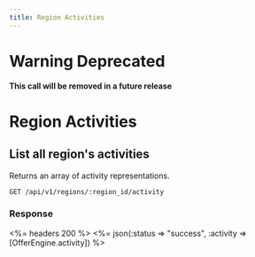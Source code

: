 ```yaml
---
title: Region Activities
---
```


# Warning Deprecated
**This call will be removed in a future release**

# Region Activities

## List all region's activities
Returns an array of activity representations.

    GET /api/v1/regions/:region_id/activity

### Response

<%= headers 200 %>
<%= json(:status => "success", :activity => [OfferEngine.activity]) %>

